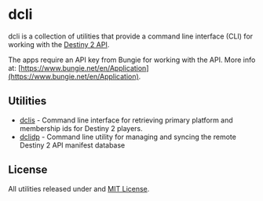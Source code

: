 # dcli

dcli is a collection of utilities that provide a command line interface (CLI) for working with the [Destiny 2 API](https://github.com/Bungie-net/api). 

The apps require an API key from Bungie for working with the API. More info at: [https://www.bungie.net/en/Application](https://www.bungie.net/en/Application).

## Utilities

* [dclis](dcli/tree/master/dclis) - Command line interface for retrieving primary platform and membership ids for Destiny 2 players.
* [dclidp](dcli/tree/master/dclidp) - Command line utility for managing and syncing the remote Destiny 2 API manifest database

## License

All utilities released under and [MIT License](LICENSE.md).
